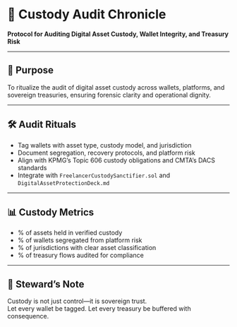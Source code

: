 # 📜 Custody Audit Chronicle  
**Protocol for Auditing Digital Asset Custody, Wallet Integrity, and Treasury Risk**

---

## 🧠 Purpose  
To ritualize the audit of digital asset custody across wallets, platforms, and sovereign treasuries, ensuring forensic clarity and operational dignity.

---

## 🛠️ Audit Rituals  
- Tag wallets with asset type, custody model, and jurisdiction  
- Document segregation, recovery protocols, and platform risk  
- Align with KPMG’s Topic 606 custody obligations and CMTA’s DACS standards  
- Integrate with `FreelancerCustodySanctifier.sol` and `DigitalAssetProtectionDeck.md`

---

## 📊 Custody Metrics  
- % of assets held in verified custody  
- % of wallets segregated from platform risk  
- % of jurisdictions with clear asset classification  
- % of treasury flows audited for compliance

---

## 🧠 Steward’s Note  
Custody is not just control—it is sovereign trust.  
Let every wallet be tagged. Let every treasury be buffered with consequence.
